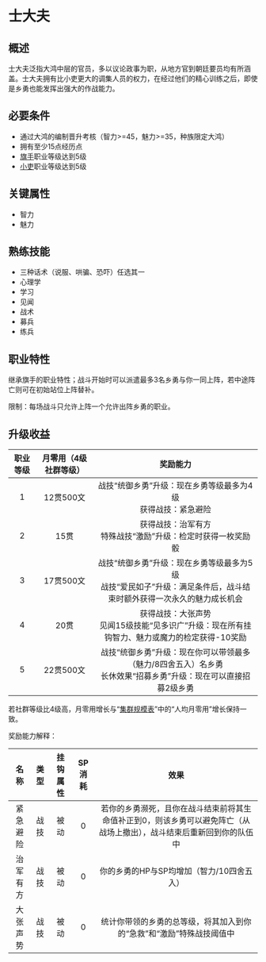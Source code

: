 # 士大夫

## 概述

士大夫泛指大鸿中层的官员，多以议论政事为职，从地方官到朝廷要员均有所涵盖。士大夫拥有比小吏更大的调集人员的权力，在经过他们的精心训练之后，即使是乡勇也能发挥出强大的作战能力。

## 必要条件

* 通过大鸿的编制晋升考核（智力>=45，魅力>=35，种族限定大鸿）
* 拥有至少15点经历点
* <a href="../../../basicJob/Standard-bearer" target="_blank">旗手</a>职业等级达到5级
* <a href="../beadle" target="_blank">小吏</a>职业等级达到5级

## 关键属性

* 智力
* 魅力

## 熟练技能

* 三种话术（说服、哄骗、恐吓）任选其一
* 心理学
* 学习
* 见闻
* 战术
* 募兵
* 练兵
  
## 职业特性

继承旗手的职业特性；战斗开始时可以派遣最多3名乡勇与你一同上阵，若中途阵亡则可在初始站位上阵替补。

限制：每场战斗只允许上阵一个允许出阵乡勇的职业。

## 升级收益

职业等级|月零用（4级社群等级）|奖励能力
:--:|:--:|:--:
1|12贯500文|战技“统御乡勇”升级：现在乡勇等级最多为4级<br>获得战技：紧急避险
2|15贯|获得战技：治军有方<br>特殊战技“激励”升级：检定时获得一枚奖励骰
3|17贯500文|战技“统御乡勇”升级：现在乡勇等级最多为5级<br>战技“爱民如子”升级：满足条件后，战斗结束时额外获得一次永久的魅力成长机会
4|20贯|获得战技：大张声势<br>见闻15级技能“见多识广”升级：现在所有挂钩智力、魅力或魔力的检定获得-10奖励
5|22贯500文|战技“统御乡勇”升级：现在你可以带领最多（魅力/8四舍五入）名乡勇<br>长休效果“招募乡勇”升级：现在可以直接招募2级乡勇

若社群等级比4级高，月零用增长与“<a href="../../../scaleList" target="_blank">集群规模表</a>”中的“人均月零用”增长保持一致。

奖励能力解释：

名称|类型|挂钩属性|SP消耗|效果
:--:|:--:|:--:|:--:|:--:
紧急避险|战技|被动|0|若你的乡勇濒死，且你在战斗结束前将其生命值补正到0，则该乡勇可以避免阵亡（从战场上撤出），战斗结束后重新回到你的队伍中
治军有方|战技|被动|0|你的乡勇的HP与SP均增加（智力/10四舍五入）
大张声势|战技|被动|0|统计你带领的乡勇的总等级，将其加入到你的“急救”和“激励”特殊战技阈值中